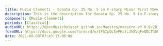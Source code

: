 ```yaml
---
title: Muzio Clementi - Sonata Op. 25 No. 5 in F-sharp Minor First Movement (1)
description: This is the description for Sonata Op. 25 No. 5 in F-sharp Minor First Movement by Muzio Clementi
composers: [Muzio Clementi]
periods: [Classical]
audioURL: https://OpenMusicDataset.github.io/Maestro/maestro-v3.0.0/2011/MIDI-Unprocessed_10_R1_2011_MID--AUDIO_R1-D4_04_Track04_wav.midi
formURL: https://docs.google.com/forms/d/e/1FAIpQLSeFHatiJh5VqFvQDLT3O9njHgAXa14Uu5J7FGOsy1p6fLAyug/viewform
date: 2021-08-08T07:43:13-06:00
---
```

